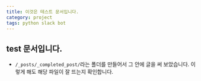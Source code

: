 ```yaml
---
title: 이것은 테스트 문서입니다.
category: project
tags: python slack bot
---
```


## test 문서입니다. 

- `/_posts/_completed_post/`라는 폴더를 만들어서 그 안에 글을 써 보았습니다. 이렇게 해도 해당 파일이 잘 뜨는지 확인합니다.